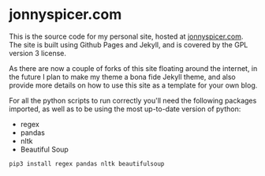 # jonnyspicer.com

This is the source code for my personal site, hosted at [jonnyspicer.com](jonnyspicer.com). The site is built using  Github Pages and Jekyll, and is covered by the GPL version 3 license.

As there are now a couple of forks of this site floating around the internet, in the future I plan to make my theme a bona fide Jekyll theme, and also provide more details on how to use
this site as a template for your own blog.

For all the python scripts to run correctly you'll need
the following packages imported, as well as to be using
the most up-to-date version of python:

- regex
- pandas
- nltk
- Beautiful Soup

```shell
pip3 install regex pandas nltk beautifulsoup
```
